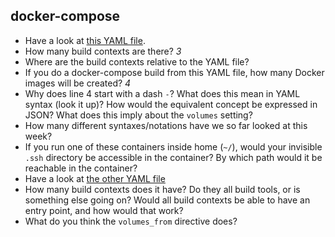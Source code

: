 docker-compose
--------------

- Have a look at [this YAML file](https://github.com/rvosa/arangs2016/blob/master/docker-compose.yml).
- How many build contexts are there? _3_
- Where are the build contexts relative to the YAML file?
- If you do a docker-compose build from this YAML file, how many Docker images will be created? _4_
- Why does line 4 start with a dash `-`? What does this mean in YAML syntax (look it up)? How would the 
  equivalent concept be expressed in JSON? What does this imply about the `volumes` setting?
- How many different syntaxes/notations have we so far looked at this week?
- If you run one of these containers inside home (`~/`), would your invisible `.ssh` directory be accessible in the container? 
  By which path would it be reachable in the container?
- Have a look at [the other YAML file](https://github.com/rvosa/arangs2016/blob/master/docker-compose-data.yml)
- How many build contexts does it have? Do they all build tools, or is something else going on? Would all build contexts be able
  to have an entry point, and how would that work?
- What do you think the `volumes_from` directive does? 

<!-- https://docs.docker.com/compose/compose-file/#volumes-from -->
